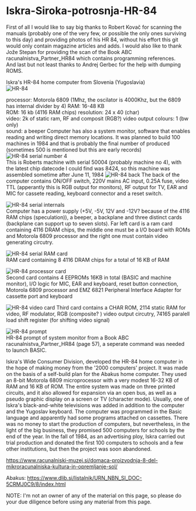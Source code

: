 # Iskra-Siroka-potrosnja-HR-84
First of all I would like to say big thanks to Robert Kovač for scanning the manuals (probably one of the very few, or possible the only ones surviving to this day) and providing photos of his HR 84, without his effort this git would only contain magazine articles and adds.
I would also like to thank Jože Stepan for providing the scan of the Book ABC racunalnistva_Partner_HR84 which contains programming references.  
And last but not least thanks to Andrej Gerbec for the help with dumping ROMS.   
    
Iskra's HR-84 home computer from Slovenia (Yugoslavia)  
![HR-84](https://github.com/rihardgDev/Iskra-Siroka-potrosnja-HR-84/blob/main/MMS_84_06_002.jpg)  

processor: Motorola 6809 (1Mhz, the oscilator is 4000Khz, but the 6809 has internal divider by 4) 
RAM: 16-48 KB  
ROM: 16 kb  (4116 RAM chips)
resolution: 24 x 40  (char)  
video: 2k of static ram, RF and composit (RGB?) video output
colours: 1 (bw only)   
sound: a beeper
Computer has also a system monitor, software that enables reading and writing direct memory locations.
It was planned to build 100 machines in 1984 and that is probably the final number of produced (sometimes 500 is mentioned but this are early records)  
![HR-84 serial number 4](https://github.com/rihardgDev/Iskra-Siroka-potrosnja-HR-84/blob/main/Images/Iskra%20HR%2084.jpg)   
This is Roberts machine with serial 50004 (probably machine no 4), with the latest chip datecode I could find was 8424, so this machine was assembled sometime after June 11, 1984
![HR-84 back](https://github.com/rihardgDev/Iskra-Siroka-potrosnja-HR-84/blob/main/Images/Iskra%20HR%2084%20back%201.jpg) 
The back of the computer contains ON/OFF switch, 220V mains AC input, 0.25A fuse, video TTL (apperantly this is RGB output for monitors), RF output for TV, EAR and MIC for cassete reading, keyboard connector and a reset switch.

![HR-84 serial internals](https://github.com/rihardgDev/Iskra-Siroka-potrosnja-HR-84/blob/main/Images/Iskra%20HR%2084%20internals.jpg)   
Computer has a power supply (+5V, -5V, 12V and -12V? because of the 4116 RAM chips (speculation)), a beeper, a backplane and three distinct cards (backplane can support up to seven slots).
Far left card is a ram card containing 4116 DRAM chips, the middle one must be a I/O board with ROMs and Motorola 6809 processor and the right one must contain video generating circutry.

![HR-84 serial RAM card](https://github.com/rihardgDev/Iskra-Siroka-potrosnja-HR-84/blob/main/HR_84_RAM_board_Hi_Res.jpg)   
RAM card containing 8 4116 DRAM chips for a total of 16 KB of RAM  

![HR-84 processor card](https://github.com/rihardgDev/Iskra-Siroka-potrosnja-HR-84/blob/main/HR_84_proc_board_Hi_Res.jpg)   
Second card contains 4 EEPROMs 16KB in total (BASIC and machine monitor), I/O logic for MIC, EAR and keyboard, reset button connection, Motorola 6809 processor and EMZ 6821 Peripheral Interface Adapter for cassette port and keyboard

![HR-84 video card](https://github.com/rihardgDev/Iskra-Siroka-potrosnja-HR-84/blob/main/HR_84_video_board_Hi_Res.jpg) 
Third card contains a CHAR ROM, 2114 static RAM for video, RF modulator, RGB (composite? ) video output circutry, 74165 paralell load shift register (for shifting video signal)  

![HR-84 prompt](https://github.com/rihardgDev/Iskra-Siroka-potrosnja-HR-84/blob/main/HR%2084%20prompt.png)   
HR-84 prompt of system monitor from a Book ABC racunalnistva_Partner_HR84 (page 57), a seperate command was needed to launch BASIC.

Iskra's Wide Consumer Division,  developed the HR-84 home computer in the hope of making money from the '2000 computers' project. It was made on the basis of a self-build plan for the Abakus home computer. They used an 8-bit Motorola 6809 microprocessor with a very modest 16-32 KB of RAM and 16 KB of ROM. The entire system was made on three printed circuits, and it also allowed for expansion via an open bus, as well as a pseudo graphic display on a screen or TV (character mode). Usually, one of Iskra's black-and-white televisions was added in addition to the computer and the Yugoslav keyboard. The computer was programmed in the Basic language and apparently had some programs attached on cassettes. There was no money to start the production of computers, but nevertheless, in the light of the big business, they promised 500 computers for schools by the end of the year. In the fall of 1984, as an advertising ploy, Iskra carried out trial production and donated the first 100 computers to schools and a few other institutions, but then the project was soon abandoned.  




https://www.racunalniski-muzej.si/domaca-proizvodnja-8-del-mikroracunalniska-kultura-in-opremljanje-sol/   

Abakus:
https://www.dlib.si/listalnik/URN_NBN_SI_DOC-5CRMJ0C9/8/index.html  


NOTE: I'm not an owner of any of the material on this page, so please do your due diligence before using any material from this page. 
